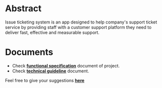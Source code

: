 # Abstract
Issue ticketing system is an app designed to help company's support ticket service by providing staff with a customer support platform they need to deliver fast, effective and measurable support.

# Documents

- Check [**functional specification**](https://github.com/gbohra/get-16-issues/wiki) document of project.
- Check [**technical guideline**](https://github.com/gbohra/get-technology) document.

Feel free to give your suggestions [**here**](https://github.com/gbohra/get-16-issues/issues)
